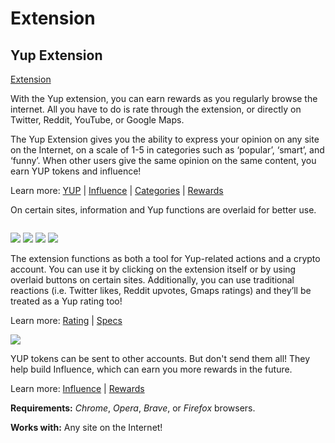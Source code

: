 # Extension

## Yup Extension

[Extension](https://chrome.google.com/webstore/detail/yup/nhmeoaahigiljjdkoagafdccikgojjoi)

With the Yup extension, you can earn rewards as you regularly browse the internet. All you have to do is rate through the extension, or directly on Twitter, Reddit, YouTube, or Google Maps.

The Yup Extension gives you the ability to express your opinion on any site on the Internet, on a scale of 1-5 in categories such as ‘popular’, ‘smart’, and ‘funny’. When other users give the same opinion on the same content, you earn YUP tokens and influence!

Learn more: [YUP](../../protocol/yup-protocol.md#yup-token) | [Influence](../../protocol/yup-protocol.md#influence) | [Categories](../../basic/categories.md) | [Rewards](../../basic/rewards.md)

On certain sites, information and Yup functions are overlaid for better use.

<img src="../../.gitbook/assets/extension.gif" alt="" data-size="original">



![](../../.gitbook/assets/youtube.png) ![](../../.gitbook/assets/reddit.png) ![](../../.gitbook/assets/gmaps.png) ![](../../.gitbook/assets/google.gif)&#x20;

The extension functions as both a tool for Yup-related actions and a crypto account. You can use it by clicking on the extension itself or by using overlaid buttons on certain sites. Additionally, you can use traditional reactions (i.e. Twitter likes, Reddit upvotes, Gmaps ratings) and they’ll be treated as a Yup rating too!

Learn more: [Rating](https://github.com/Yup-io/yup\_docs/tree/24938ac610bbd465109806ec69fb9e97054f2399/rating.md) | [Specs](https://github.com/Yup-io/yup\_docs/tree/24938ac610bbd465109806ec69fb9e97054f2399/specs.md)

![](../../.gitbook/assets/rewards.gif)

YUP tokens can be sent to other accounts. But don't send them all! They help build Influence, which can earn you more rewards in the future.

Learn more: [Influence](https://github.com/Yup-io/yup\_docs/tree/24938ac610bbd465109806ec69fb9e97054f2399/influence.md) | [Rewards](https://app.gitbook.com/s/-MQyY9tFMeG85lSwDcf--887967055/products/rewards.md)

**Requirements:** _Chrome_, _Opera_, _Brave_, or _Firefox_ browsers.

**Works with:** Any site on the Internet!
